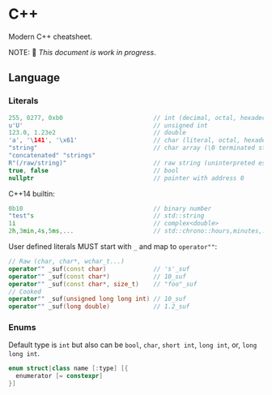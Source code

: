 # C++
Modern C++ cheatsheet.

NOTE: 🚧 _This document is work in progress_.

## Language
### Literals
``` cpp
255, 0277, 0xb0                         // int (decimal, octal, hexadecimal)
u'U'                                    // unsigned int
123.0, 1.23e2                           // double
'a', '\141', '\x61'                     // char (literal, octal, hexadecimal)
"string"                                // char array (\0 terminated string)
"concatenated" "strings"
R"(/raw/string)"                        // raw string (uninterpreted escapes)
true, false                             // bool
nullptr                                 // pointer with address 0
```
C++14 builtin:
``` cpp
0b10                                    // binary number
"test"s                                 // std::string
1i                                      // complex<double>
2h,3min,4s,5ms,...                      // std::chrono::hours,minutes,...
```
User defined literals MUST start with `_` and map to `operator""`:
``` cpp
// Raw (char, char*, wchar_t...)
operator"" _suf(const char)             // 's'_suf
operator"" _suf(const char*)            // 10_suf
operator"" _suf(const char*, size_t)    // "foo"_suf
// Cooked
operator"" _suf(unsigned long long int) // 10_suf
operator"" _suf(long double)            // 1.2_suf
```

### Enums
Default type is `int` but also can be `bool`, `char`, `short int`, `long int`,
or, `long long int`.
``` cpp
enum struct|class name [:type] [{
  enumerator [= constexpr]
}]
```

<!--
## Tips
- Do not use `float`, use more-precise `double` instead.
- Use `const` everywhere you can from beginning.
- Use `auto` with initialized declarations.
-->
